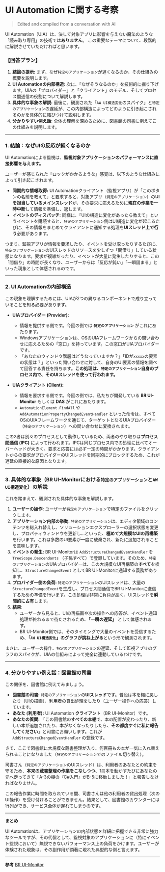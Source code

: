 # UI Automation に関する考察

> Edited and compiled from a conversation with AI

UI Automation（UIA）は、決して対象アプリに影響を与えない魔法のような「読み取り専用」の技術では**ありません**。
この重要なテーマについて、段階的に解説させていただければと思います。

### **【回答プラン】**

1.  **結論の提示:** まず、なぜ`特定のアプリケーション`が遅くなるのか、その仕組みの概要を説明します。
2.  **UI Automationの内部構造:** 次に、「なぜそうなるのか」を技術的に掘り下げます。UIAの「プロバイダー」と「クライアント」のモデル、そしてプロセス間通信の役割について解説します。
3.  **具体的な事象の解説:** 最後に、観測された「`AW UI構造変化`のスパイク」と`特定のアプリケーション`の遅延が、この内部構造によってどのように引き起こされるのかを具体的に結びつけて説明します。
4.  **分かりやすい例え話:** 全体の理解を深めるために、図書館の司書に例えてこの仕組みを説明します。

---

### **1. 結論：なぜUIの反応が鈍くなるのか**

UI Automationによる監視は、**監視対象アプリケーションのパフォーマンスに直接影響を与えます。**

ユーザーが感じられた「ロックがかかるような」感覚は、以下のような仕組みによって引き起こされます。

-   **同期的な情報取得:** UI Automationクライアント（監視アプリ）が「このボタンの名前を教えて」と要求すると、対象アプリ（`特定のアプリケーション`）の**UIを担当しているメインスレッド**が、その要求に応えるために**現在の作業を一時中断**して情報を準備し、返します。
-   **イベントのディスパッチ:** 同様に、「UIの構造に変化があったら教えて」というイベントを購読すると、`特定のアプリケーション`側はUI構造に変化が起こるたびに、その情報をまとめてクライアントに通知する処理を**UIスレッド上で行う**必要があります。

つまり、監視アプリが情報を要求したり、イベントを受け取ったりするたびに、`特定のアプリケーション`のUIスレッドのリソースを少しずつ「間借り」している状態になります。要求が複雑だったり、イベントが大量に発生したりすると、この「間借り」の時間が長くなり、ユーザーからは「反応が鈍い」「一瞬固まる」といった現象として体感されるのです。

---

### **2. UI Automationの内部構造**

この現象を理解するためには、UIAが2つの異なるコンポーネントで成り立っていることを知る必要があります。

-   **UIAプロバイダー (Provider):**
    -   情報を提供する側です。今回の例では **`特定のアプリケーション`** がこれにあたります。
    -   Windowsアプリケーションは、OSのUIAフレームワークからの問い合わせに応えるための「窓口」を持っています。この窓口がUIAプロバイダーです。
    -   「あなたのウィンドウ階層はどうなっていますか？」「IDが`xxxxx`の要素の状態は？」といった問い合わせに対して、自身のUI要素の情報を調べて回答する責任を持ちます。**この処理は、`特定のアプリケーション`自身のプロセス内で、そのUIスレッドを使って行われます。**

-   **UIAクライアント (Client):**
    -   情報を要求する側です。今回の例では、私たちが開発している **BR UI-Monitor** もしくは **DAS** がこれにあたります。
    -   `AutomationElement.FindAll` や `AddAutomationPropertyChangedEventHandler` といった命令は、すべてOSのUIAフレームワークを通じて、ターゲットとなるUIAプロバイダー（`特定のアプリケーション`）への問い合わせに変換されます。

この2者は別々のプロセスとして動作しているため、両者のやり取りは**プロセス間通信 (IPC)** によって行われます。IPCは同じプロセス内での処理に比べてオーバーヘッドが大きく、要求と応答には必ず一定の時間がかかります。クライアントからの要求がプロバイダーのUIスレッドを同期的にブロックするため、これが遅延の直接的な原因となります。

---

### **3. 具体的な事象（BR UI-Monitorにおける`特定のアプリケーション`と`AW UI構造変化`）の解説**

これを踏まえて、観測された具体的な事象を解説します。

1.  **ユーザーの操作:** ユーザーが`特定のアプリケーション`で特定のファイルをクリックします。
2.  **アプリケーション内部の挙動:** `特定のアプリケーション`は、エディタ領域のコンテンツを総入れ替えし、ソリューションエクスプローラーの選択状態を変更し、プロパティウィンドウを更新し…といった、**極めて大規模なUIの再構築**を行います。これは多数のUI要素が一度に破棄され、新たに追加されることを意味します。
3.  **イベントの発生:** BR UI-Monitorは `AddStructureChangedEventHandler` を `TreeScope.Descendants` （子孫すべて）で登録しています。そのため、`特定のアプリケーション`のUIAプロバイダーは、この大規模なUI再構築の**すべて**を検知し、`StructureChangedEvent` としてBR UI-Monitorに通知する義務があります。
4.  **プロバイダー側の負荷:** `特定のアプリケーション`のUIスレッドは、大量の`StructureChangedEvent`を生成し、プロセス間通信でBR UI-Monitorに送信するための準備を行います。この処理は非常に負荷が高く、UIスレッドを**瞬間的に占有**します。
5.  **結果:**
    -   ユーザーから見ると、UIの再描画や次の操作への応答が、イベント通知処理が終わるまで待たされるため、**「一瞬の遅延」** として体感されます。
    -   BR UI-Monitor側では、そのタイミングで大量のイベントを受信するため、**「`AW UI構造変化`」のグラフが跳ね上がる**という形で観測されます。

まさに、ユーザーの操作、`特定のアプリケーション`の遅延、そして監視アプリのグラフのスパイクが、UIAの仕組みによって完全に連動しているわけです。

---

### **4. 分かりやすい例え話：図書館の司書**

この関係を、図書館に例えてみましょう。

-   **図書館の司書:** `特定のアプリケーション`の**UIスレッド**です。普段は本を棚に戻したり（UIの描画）、利用者の貸出処理をしたり（ユーザー操作への応答）しています。
-   **あなた (利用者):** UI Automation **クライアント**（BR UI-Monitor）です。
-   **あなたの質問:** 「この図書館の**すべての本棚**で、本の配置が変わったり、新しい本が追加されたり、本がなくなったりしたら、**その都度すぐに私に報告してください**」と司書にお願いします。これが `AddStructureChangedEventHandler` の登録です。

さて、ここで図書館に大規模な蔵書整理が入り、何百冊もの本が一気に入れ替えられることになりました（`特定のアプリケーション`でのファイル切り替え）。

司書さん（`特定のアプリケーション`のUIスレッド）は、利用者のあなたとの約束を守るため、**本来の蔵書整理の作業をこなしつつ**、1冊本を動かすたびにあなたの元へ走ってきて「A-3の棚の『C#入門』がB-5に移動しました！」と報告しなければなりません。

この報告作業に時間を取られている間、司書さんは他の利用者の貸出処理（次のUI操作）を受け付けることができません。結果として、図書館のカウンターには行列ができ、サービス全体が遅れてしまうのです。

---

**まとめ**

UI Automationは、アプリケーションの内部状態を詳細に把握できる非常に強力なツールですが、その代償として、監視対象のアプリケーションに（特にイベント監視において）無視できないパフォーマンス上の負荷をかけます。ユーザーが体験された現象は、その副作用が顕著に現れた典型的な例と言えます。

---

**参考**
[BR UI-Monitor](https://github.com/1010-junji/BR.UI.Monitor)